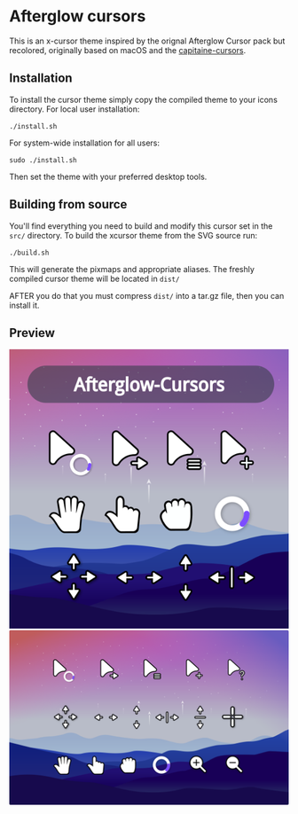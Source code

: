 # Afterglow cursors
This is an x-cursor theme inspired by the orignal Afterglow Cursor pack but recolored, originally based on macOS and the [capitaine-cursors](https://github.com/keeferrourke/capitaine-cursors).

## Installation
To install the cursor theme simply copy the compiled theme to your icons
directory. For local user installation:

```
./install.sh
```

For system-wide installation for all users:

```
sudo ./install.sh
```

Then set the theme with your preferred desktop tools.

## Building from source
You'll find everything you need to build and modify this cursor set in
the `src/` directory. To build the xcursor theme from the SVG source
run:

```
./build.sh
```

This will generate the pixmaps and appropriate aliases.
The freshly compiled cursor theme will be located in `dist/`

AFTER you do that you must compress `dist/` into a tar.gz file, then you can install it.

## Preview
![Afterglow](view-1.png)
![Afterglow](view-2.png)
